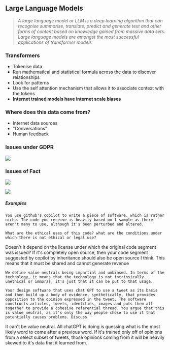 ## Large Language Models

> *A large language model or LLM is a deep learning algorithm that can recognise summarise, translate, predict and generate text and other forms of content based on knowledge gained from massive data sets. Large language models are amongst the most successful applications of transformer models*

### Transformers
- Tokenise data
- Run mathematical and statistical formula across the data to discover relationships
- Look for patterns
- Use the self attention mechanism that allows it to associate context with the tokens
- **Internet trained models have internet scale biases**

### Where does this data come from?
- Internet data sources
- "Conversations"
- Human feedback 

### Issues under GDPR

![](docs/Images/Pasted%20image%2020230912232928.png)

### Issues of Fact

![](docs/Images/Pasted%20image%2020230912233101.png)

![](docs/Images/Pasted%20image%2020230912233245.png)

##### Examples

```
You use github's copilot to write a piece of software, which is rather niche. The code you receive is heavily based on 1 sample as there aren't many to use, although it's been perturbed and altered. 

What are the ethical uses of this code? what are the conditions under which there is not ethical or legal use?
```

Doesn't it depend on the license under which the original code segment was issued? If it's completely open source, then your code segment suggested by copilot by inheritance should also be open source I think. This means that it must be shared and cannot generate revenue


```
We define value neutrals being impartial and unbiased. In terms of the technology, it means that the technology is not intrinsically unethical or immoral, it's just that it can be put to that usage. 

Your design software that uses chat GPT to use a tweet as its basis and then build up a body of evidence, synthetically, that provides opposition to the opinion expressed in the tweet. The software constructs articles, tweets, identities, images and puts them all together to provide a cohesive referential thread. You argue that this is value neutral, as it's only the way people chose to use it that potentially causes problems. Discuss
```

It can't be value neutral. All chatGPT is doing is guessing what is the most likely word to come after a previous word. If it's trained only off of opinions from a select subset of tweets, those opinions coming from it will be heavily skewed to it's data that it learned from.

